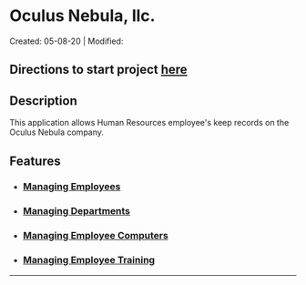 # Oculus Nebula, llc.
Created: 05-08-20 | Modified:

Directions to start project [here](directions/start_project.md)
---

## Description
This application allows Human Resources employee's keep records on the Oculus Nebula company. 

## Features

- ### [Managing Employees](directions/employee.md)
- ### [Managing Departments](directions/departments.md)
- ### [Managing Employee Computers](directions/employee_computers.md)
- ### [Managing Employee Training](directions/employee_training.md)

---
